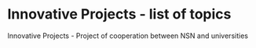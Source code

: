 Innovative Projects - list of topics
==========================

Innovative Projects - Project of cooperation between NSN and universities

